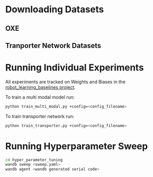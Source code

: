 # Downloading Datasets

## OXE 

## Tranporter Network Datasets

# Running Individual Experiments

All experiments are tracked on Weights and Biases in the [robot_learning_baselines project](https://wandb.ai/ipab-rad/robot_learning_baselines).

To train a multi modal model run:

```bash
python train_multi_modal.py +config=<config_filename>
```

To train transporter network run:

```bash
python train_transporter.py +config=<config_filename>
```

# Running Hyperparameter Sweep

```bash
cd hyper_parameter_tuning
wandb sweep <sweep.yaml>
wandb agent <wandb generated serial code>
```

